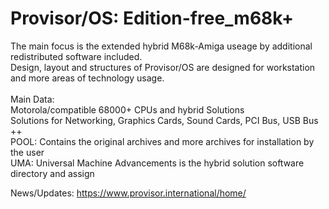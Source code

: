# Provisor/OS: Edition-free_m68k+

The main focus is the extended hybrid M68k-Amiga useage by additional redistributed software included.<br>
Design, layout and structures of Provisor/OS are designed for workstation and more areas of technology usage.<br>
<br>
Main Data:<br>
Motorola/compatible 68000+ CPUs and hybrid Solutions<br>
Solutions for Networking, Graphics Cards, Sound Cards, PCI Bus, USB Bus ++<br>
POOL: Contains the original archives and more archives for installation by the user<br>
UMA: Universal Machine Advancements is the hybrid solution software directory and assign<br>


News/Updates: https://www.provisor.international/home/

